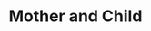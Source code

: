 ---
title: 'Mother and Child'
pubDate: 2025-04-14
description: 'Mother and baby owl fresh out the nest'
camera: 'Nikon D3100'
image:
    url: 'owlfamily.jpg'
    alt: 'Two owls sitting in tree'
link: "https://www.instagram.com/p/DN4B38kEkuB/?img_index=1"
---